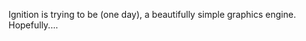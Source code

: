 Ignition is trying to be (one day), a beautifully simple graphics engine. Hopefully....

<!---
# IMPORTANT

THIS PROJECT IS NOWHERE NEAR BEING USABLE. 

# Cheatsheets

To help understand the inner workings of ignition, I've gone ahead and sketched out more or less what each system looks like. So if you have trouble understanding some part of the code, here are a few very helpful resources.

![ECS](https://docs.google.com/drawings/d/e/2PACX-1vSGxmow8gYUg3d7VZTdKDNQFaGwV0jok1Uf3_FFWkUyMIBrCF5IwcfcZX0lOEpNTjizqPoCb9NXa3xi/pub?w=2880&h=2160)
-->

